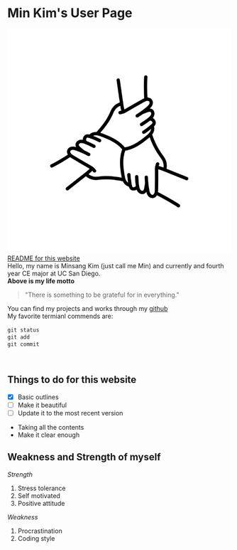# Min Kim's User Page <br>
![Cooperation](cooperation.png) <br>
[README for this website](README.md) <br>
Hello, my name is Minsang Kim (just call me Min) and currently and fourth year CE major at UC San Diego. <br>
**Above is my life motto**
> "There is something to be grateful for in everything." <br>

You can find my projects and works through my [github](https://github.com/minsang011) <br>
My favorite termianl commends are:
```
git status
git add
git commit
```
<br>

## Things to do for this website ##

- [x] Basic outlines
- [ ] Make it beautiful
- [ ] Update it to the most recent version

* Taking all the contents
* Make it clear enough

## Weakness and Strength of myself ##
_Strength_
1. Stress tolerance
2. Self motivated
3. Positive attitude

_Weakness_
1. Procrastination
2. Coding style

